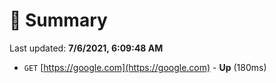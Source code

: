 # 📖 Summary
Last updated: **7/6/2021, 6:09:48 AM**

- `GET` [https://google.com](https://google.com) - **Up** (180ms)

